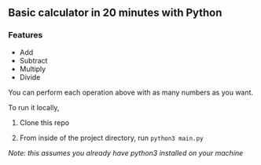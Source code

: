 ## Basic calculator in 20 minutes with Python

### Features
- Add
- Subtract
- Multiply
- Divide

You can perform each operation above with as many numbers as you want.

To run it locally,

1. Clone this repo

2. From inside of the project directory, run `python3 main.py`

_Note: this assumes you already have python3 installed on your machine_